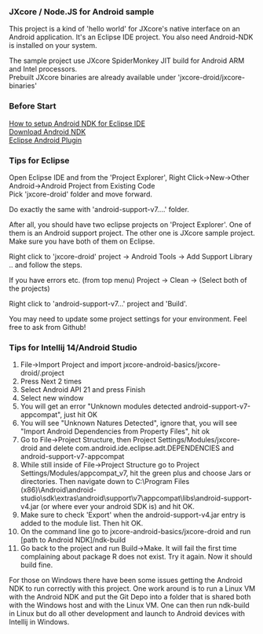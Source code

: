 ### JXcore / Node.JS for Android sample

This project is a kind of 'hello world' for JXcore's native interface on an Android application. 
It's an Eclipse IDE project. You also need Android-NDK is installed on your system.

The sample project use JXcore SpiderMonkey JIT build for Android ARM and Intel processors.  
Prebuilt JXcore binaries are already available under 'jxcore-droid/jxcore-binaries'

### Before Start
[How to setup Android NDK for Eclipse IDE](http://tools.android.com/recent/usingthendkplugin)  
[Download Android NDK](https://developer.android.com/tools/sdk/ndk/index.html)  
[Eclipse Android Plugin](http://developer.android.com/tools/sdk/eclipse-adt.html)

### Tips for Eclipse
Open Eclipse IDE and from the 'Project Explorer', Right Click->New->Other  
Android->Android Project from Existing Code  
Pick 'jxcore-droid' folder and move forward.

Do exactly the same with 'android-support-v7....' folder.

After all, you should have two eclipse projects on 'Project Explorer'. 
One of them is an Android support project. The other one is JXcore sample
project. Make sure you have both of them on Eclipse. 

Right click to 'jxcore-droid' project -> Android Tools -> Add Support Library .. and follow the steps.

If you have errors etc. (from top menu) Project -> Clean -> (Select both of the projects)

Right click to 'android-support-v7...' project and 'Build'. 

You may need to update some project settings for your environment. Feel free to ask from Github!

### Tips for Intellij 14/Android Studio
1. File->Import Project and import jxcore-android-basics/jxcore-droid/.project
2. Press Next 2 times
3. Select Android API 21 and press Finish
4. Select new window
5. You will get an error "Unknown modules detected android-support-v7-appcompat", just hit OK
6. You will see "Unknown Natures Detected", ignore that, you will see "Import Android Dependencies from Property Files", hit ok
7. Go to File->Project Structure, then Project Settings/Modules/jxcore-droid and delete com.android.ide.eclipse.adt.DEPENDENCIES and android-support-v7-appcompat
8. While still inside of File->Project Structure go to Project Settings/Modules/appcompat_v7, hit the green plus and choose Jars or directories. Then navigate down to C:\Program Files (x86)\Android\android-studio\sdk\extras\android\support\v7\appcompat\libs\android-support-v4.jar (or where ever your android SDK is) and hit OK. 
9. Make sure to check 'Export' when the android-support-v4.jar entry is added to the module list. Then hit OK.
9. On the command line go to jxcore-android-basics/jxcore-droid and run [path to Android NDK]/ndk-build
10. Go back to the project and run Build->Make. It will fail the first time complaining about package R does not exist. Try it again. Now it should build fine.

For those on Windows there have been some issues getting the Android NDK to run correctly with this project. One work around is to run a Linux VM with the Android NDK and put the Git Depo into a folder that is shared both with the Windows host and with the Linux VM. One can then run ndk-build in Linux but do all other development and launch to Android devices with Intellij in Windows.

